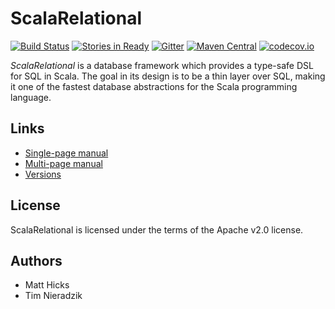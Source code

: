 # ScalaRelational
[![Build Status](https://travis-ci.org/outr/scalarelational.svg?branch=master)](https://travis-ci.org/outr/scalarelational)
[![Stories in Ready](https://badge.waffle.io/outr/scalarelational.png?label=ready&title=Ready)](https://waffle.io/outr/scalarelational)
[![Gitter](https://badges.gitter.im/Join%20Chat.svg)](https://gitter.im/outr/scalarelational)
[![Maven Central](https://img.shields.io/maven-central/v/org.scalarelational/scalarelational-core_2.11.svg)](https://maven-badges.herokuapp.com/maven-central/org.scalarelational/scalarelational-core_2.11)
[![codecov.io](https://codecov.io/github/outr/scalarelational/coverage.svg?branch=2.0.0)](https://codecov.io/github/outr/scalarelational?branch=2.0.0)

*ScalaRelational* is a database framework which provides a type-safe DSL for SQL in Scala. The goal in its design is to be a thin layer over SQL, making it one of the fastest database abstractions for the Scala programming language.

## Links
* [Single-page manual](http://scalarelational.org/scalarelational/latest.html)
* [Multi-page manual](http://scalarelational.org/scalarelational/latest/index.html)
* [Versions](https://search.maven.org/#search%7Cgav%7C1%7Cg%3A%22org.scalarelational%22%20AND%20a%3A%22scalarelational-core_2.11%22)

## License
ScalaRelational is licensed under the terms of the Apache v2.0 license.

## Authors
* Matt Hicks
* Tim Nieradzik
